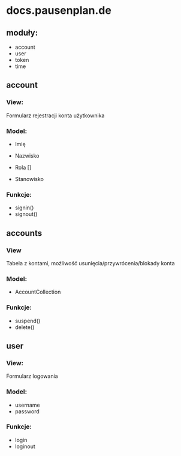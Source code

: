 # docs.pausenplan.de

## moduły:
+ account
+ user
+ token
+ time


## account

### View:
Formularz rejestracji konta użytkownika

### Model:
+ Imię
+ Nazwisko
+ Rola []

+ Stanowisko 

### Funkcje:
+ signin()
+ signout()


## accounts

### View
Tabela z kontami, możliwość usunięcia/przywrócenia/blokady konta

### Model:
+ AccountCollection

### Funkcje:
+ suspend()
+ delete()



## user

### View:
Formularz logowania

### Model:
+ username
+ password

### Funkcje:
+ login
+ loginout


